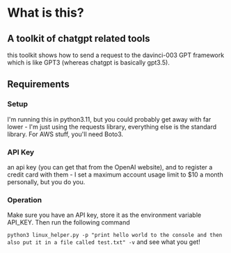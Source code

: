 # What is this?

## A toolkit of chatgpt related tools

this toolkit shows how to send a request to the davinci-003 GPT framework
which is like GPT3 (whereas chatgpt is basically gpt3.5).

##  Requirements

### Setup

I'm running this in python3.11, but you could probably get away
with far lower - I'm just using the requests library, everything
else is the standard library.  For AWS stuff, you'll need Boto3.

### API Key
an api key (you can get that from the OpenAI website), and 
to register a credit card with them - I set a maximum account
usage limit to $10 a month personally, but you do you.

### Operation

Make sure you have an API key, store it as the environment
variable API_KEY.  Then run the following command

`python3 linux_helper.py -p "print hello world to the console and then also put it in a file called test.txt" -v`
and see what you get!